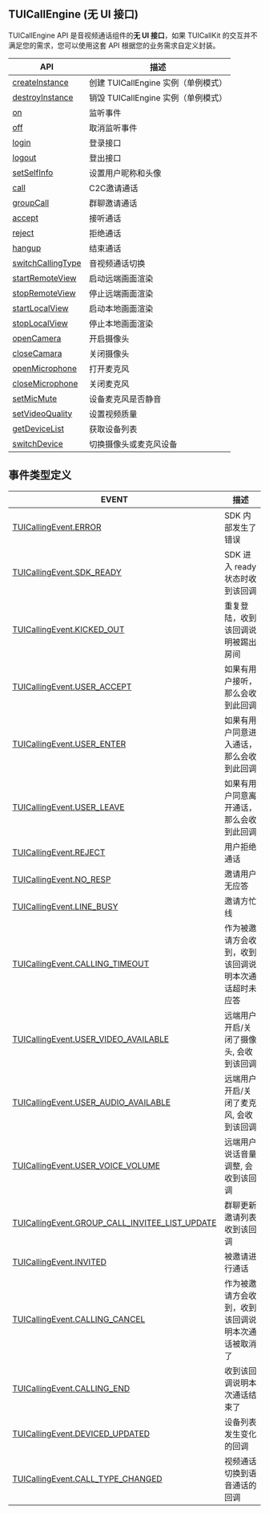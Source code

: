 ## TUICallEngine (无 UI 接口)

TUICallEngine API 是音视频通话组件的**无 UI 接口**，如果 TUICallKit 的交互并不满足您的需求，您可以使用这套 API 根据您的业务需求自定义封装。

| API | 描述 |
|-----|-----|
| [createInstance](#createInstance) | 创建 TUICallEngine 实例（单例模式）|
| [destroyInstance](#destroyInstance) | 销毁 TUICallEngine 实例（单例模式）|
| [on](#on) | 监听事件|
| [off](#off) | 取消监听事件|
| [login](#login) | 登录接口|
| [logout](#logout) | 登出接口|
| [setSelfInfo](#setSelfInfo) | 设置用户昵称和头像|
| [call](#call) | C2C邀请通话|
| [groupCall](#groupCall) | 群聊邀请通话|
| [accept](#accept) | 接听通话 |
| [reject](#reject) | 拒绝通话 |
| [hangup](#hangup) | 结束通话|
| [switchCallingType](#switchCallingType) | 音视频通话切换|
| [startRemoteView](#startRemoteView) | 启动远端画面渲染|
| [stopRemoteView](#stopRemoteView) | 停止远端画面渲染|
| [startLocalView](#startLocalView) | 启动本地画面渲染|
| [stopLocalView](#stopLocalView) | 停止本地画面渲染|
| [openCamera](#opencamera) | 开启摄像头|
| [closeCamara](#closecamara) | 关闭摄像头|
| [openMicrophone](#openMicrophone) | 打开麦克风|
| [closeMicrophone](#closeMicrophone) | 关闭麦克风|
| [setMicMute](#setmicmute) | 设备麦克风是否静音|
| [setVideoQuality](#setVideoQuality) | 设置视频质量|
| [getDeviceList](#getDeviceList) | 获取设备列表|
| [switchDevice](#switchDevice) | 切换摄像头或麦克风设备|

## 事件类型定义
| EVENT | 描述 |
|-----|-----|
| [TUICallingEvent.ERROR]() | SDK 内部发生了错误|
| [TUICallingEvent.SDK_READY]() | SDK 进入 ready 状态时收到该回调|
| [TUICallingEvent.KICKED_OUT]() | 重复登陆，收到该回调说明被踢出房间|
| [TUICallingEvent.USER_ACCEPT]() | 如果有用户接听，那么会收到此回调 |
| [TUICallingEvent.USER_ENTER]() | 如果有用户同意进入通话，那么会收到此回调|
| [TUICallingEvent.USER_LEAVE]() | 如果有用户同意离开通话，那么会收到此回调|
| [TUICallingEvent.REJECT]() | 用户拒绝通话 |
| [TUICallingEvent.NO_RESP]() | 邀请用户无应答|
| [TUICallingEvent.LINE_BUSY]() | 邀请方忙线|
| [TUICallingEvent.CALLING_TIMEOUT]() | 作为被邀请方会收到，收到该回调说明本次通话超时未应答|
| [TUICallingEvent.USER_VIDEO_AVAILABLE]() | 远端用户开启/关闭了摄像头, 会收到该回调|
| [TUICallingEvent.USER_AUDIO_AVAILABLE]() | 远端用户开启/关闭了麦克风, 会收到该回调|
| [TUICallingEvent.USER_VOICE_VOLUME]() | 远端用户说话音量调整, 会收到该回调|
| [TUICallingEvent.GROUP_CALL_INVITEE_LIST_UPDATE]() | 群聊更新邀请列表收到该回调|
| [TUICallingEvent.INVITED]() | 被邀请进行通话|
| [TUICallingEvent.CALLING_CANCEL]() | 作为被邀请方会收到，收到该回调说明本次通话被取消了|
| [TUICallingEvent.CALLING_END]() | 收到该回调说明本次通话结束了|
| [TUICallingEvent.DEVICED_UPDATED]() | 设备列表发生变化的回调 |
| [TUICallingEvent.CALL_TYPE_CHANGED]() | 视频通话切换到语音通话的回调 |







